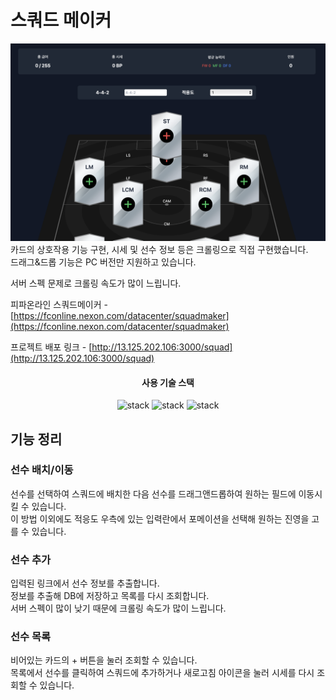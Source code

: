 <h1>스쿼드 메이커</h1>
<img src="./public/preview.png">
카드의 상호작용 기능 구현, 시세 및 선수 정보 등은 크롤링으로 직접 구현했습니다. <br/>
드래그&드롭 기능은 PC 버전만 지원하고 있습니다.

서버 스펙 문제로 크롤링 속도가 많이 느립니다.

피파온라인 스쿼드메이커 - [https://fconline.nexon.com/datacenter/squadmaker](https://fconline.nexon.com/datacenter/squadmaker)

프로젝트 배포 링크 - [http://13.125.202.106:3000/squad](http://13.125.202.106:3000/squad)

<div align="center">
    <div align="center">
        <h4>사용 기술 스택</h4>
    </div>
    <div align="center">
        <img src="https://img.shields.io/badge/React-61DAFB?style=flat&logo=React&logoColor=white" alt="stack"/>
        <img src="https://img.shields.io/badge/TypeScript-3178C6?style=flat&logo=TypeScript&logoColor=white" alt="stack"/>
        <img src="https://img.shields.io/badge/Next.js-000000?style=flat&logo=Next.js&logoColor=white" alt="stack"/>
    </div>
</div>

<h2>기능 정리</h2>
<h3>선수 배치/이동</h3>
선수를 선택하여 스쿼드에 배치한 다음 선수를 드래그앤드롭하여 원하는 필드에 이동시킬 수 있습니다.<br/>
이 방법 이외에도 적응도 우측에 있는 입력란에서 포메이션을 선택해 원하는 진영을 고를 수 있습니다.
<h3>선수 추가</h3>
입력된 링크에서 선수 정보를 추출합니다.<br/>
정보를 추출해 DB에 저장하고 목록를 다시 조회합니다.<br/>
서버 스펙이 많이 낮기 때문에 크롤링 속도가 많이 느립니다.
<h3>선수 목록</h3>
비어있는 카드의 + 버튼을 눌러 조회할 수 있습니다.<br/>
목록에서 선수를 클릭하여 스쿼드에 추가하거나 새로고침 아이콘을 눌러 시세를 다시 조회할 수 있습니다.



